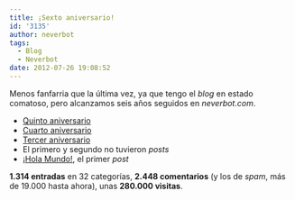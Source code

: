 ```yaml
---
title: ¡Sexto aniversario!
id: '3135'
author: neverbot
tags:
  - Blog
  - Neverbot
date: 2012-07-26 19:08:52
---
```


Menos fanfarria que la última vez, ya que tengo el _blog_ en estado comatoso, pero alcanzamos seis años seguidos en _neverbot.com_.

*   [Quinto aniversario](https://neverbot.com/mundo-real%e2%84%a2/%c2%a1quinto-aniversario/)
*   [Cuarto aniversario](https://neverbot.com/cuarto-aniversario-de-neverbot-com/)
*   [Tercer aniversario](https://neverbot.com/tercer-aniversario-del-blog/)
*   El primero y segundo no tuvieron _posts_
*   [¡Hola Mundo!](https://neverbot.com/hello-world/), el primer _post_  
    

**1.314 entradas** en 32 categorías, **2.448 comentarios** (y los de _spam_, más de 19.000 hasta ahora), unas **280.000 visitas**.